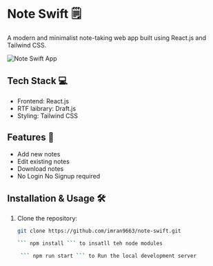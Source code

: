 # Note Swift 🗒️

A modern and minimalist note-taking web app built using React.js and Tailwind CSS.

![Note Swift App](./public/favicon.ico)

## Tech Stack 💻

- Frontend: React.js 
- RTF laibrary: Draft.js
- Styling: Tailwind CSS

## Features 🎯

- Add new notes
- Edit existing notes
- Download notes 
- No Login No Signup required

## Installation & Usage 🛠️

1. Clone the repository:

   ```bash
   git clone https://github.com/imran9663/note-swift.git

   ``` npm install ``` to insatll teh node modules

    ``` npm run start ``` to Run the local development server